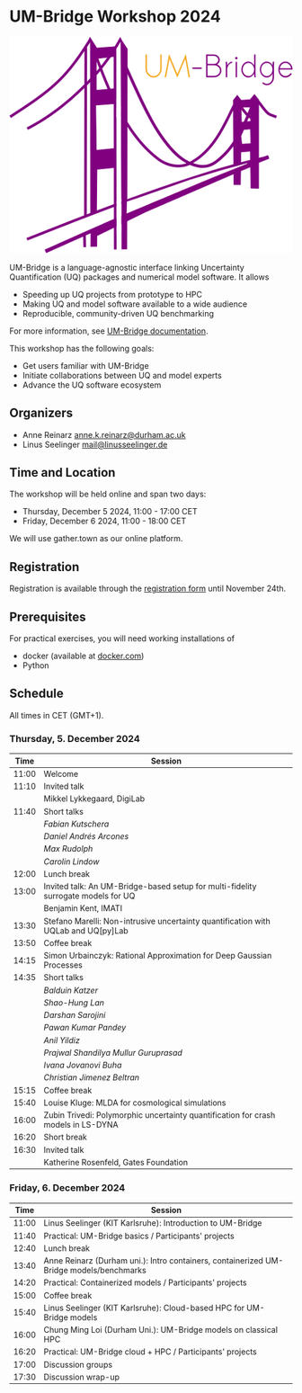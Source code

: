 # UM-Bridge Workshop 2024

![UM-Bridge logo](/UM-bridge.png)

UM-Bridge is a language-agnostic interface linking Uncertainty Quantification (UQ) packages and numerical model software. It allows

* Speeding up UQ projects from prototype to HPC
* Making UQ and model software available to a wide audience
* Reproducible, community-driven UQ benchmarking

For more information, see [UM-Bridge documentation](https://um-bridge-benchmarks.readthedocs.io/en/docs/).

This workshop has the following goals:

* Get users familiar with UM-Bridge
* Initiate collaborations between UQ and model experts
* Advance the UQ software ecosystem

## Organizers

* Anne Reinarz [anne.k.reinarz@durham.ac.uk](mailto:anne.k.reinarz@durham.ac.uk)
* Linus Seelinger [mail@linusseelinger.de](mailto:mail@linusseelinger.de)

## Time and Location

The workshop will be held online and span two days:
* Thursday, December 5 2024, 11:00 - 17:00 CET
* Friday, December 6 2024, 11:00 - 18:00 CET

We will use gather.town as our online platform.

## Registration

Registration is available through the [registration form](https://forms.gle/9bri2gH6jJX4RCUQ6) until November 24th.

## Prerequisites

For practical exercises, you will need working installations of
* docker (available at [docker.com](https://www.docker.com/))
* Python

## Schedule

All times in CET (GMT+1).

### Thursday, 5. December 2024

| Time | Session |
| --- | --- |
| 11:00 | Welcome |
| 11:10 | Invited talk  |
|       | Mikkel Lykkegaard, DigiLab |
| 11:40 | Short talks |
|  | *Fabian Kutschera* |
|  | *Daniel Andrés Arcones* |
|  | *Max Rudolph* |
|  | *Carolin Lindow* |
| 12:00 | Lunch break |
| 13:00 | Invited talk: An UM-Bridge-based setup for multi-fidelity surrogate models for UQ  |
|       | Benjamin Kent, IMATI |
| 13:30 | Stefano Marelli: Non-intrusive uncertainty quantification with UQLab and UQ[py]Lab |
| 13:50 | Coffee break |
| 14:15 | Simon Urbainczyk: Rational Approximation for Deep Gaussian Processes |
| 14:35 | Short talks | 
|  | *Balduin Katzer* |
|  | *Shao-Hung Lan* |
|  | *Darshan Sarojini* |
|  | *Pawan Kumar Pandey* |
|  | *Anil Yildiz* |
|  | *Prajwal Shandilya Mullur Guruprasad* |
|  | *Ivana Jovanovi Buha* |
|  | *Christian Jimenez Beltran* |
| 15:15 | Coffee break |
| 15:40 | Louise Kluge: MLDA for cosmological simulations |
| 16:00 | Zubin Trivedi: Polymorphic uncertainty quantification for crash models in LS-DYNA |
| 16:20 | Short break |
| 16:30 | Invited talk  |
|       | Katherine Rosenfeld, Gates Foundation |

### Friday, 6. December 2024

| Time | Session |
| --- | --- |
| 11:00 | Linus Seelinger (KIT Karlsruhe): Introduction to UM-Bridge |
| 11:40 | Practical: UM-Bridge basics / Participants' projects |
| 12:40 | Lunch break |
| 13:40 | Anne Reinarz (Durham uni.): Intro containers, containerized UM-Bridge models/benchmarks |
| 14:20 | Practical: Containerized models / Participants' projects |
| 15:00 | Coffee break |
| 15:40 | Linus Seelinger (KIT Karlsruhe): Cloud-based HPC for UM-Bridge models |
| 16:00 | Chung Ming Loi (Durham Uni.): UM-Bridge models on classical HPC |
| 16:20 | Practical: UM-Bridge cloud + HPC / Participants' projects |
| 17:00 | Discussion groups |
| 17:30 | Discussion wrap-up |
